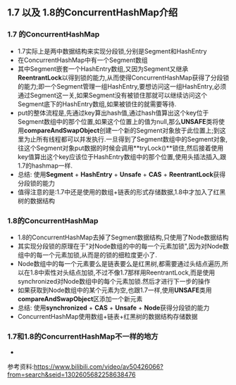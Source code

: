 ## 1.7 以及 1.8的ConcurrentHashMap介绍

### 1.7 的ConcurrentHashMap

* 1.7实际上是两中数据结构来实现分段锁,分别是Segment和HashEntry
* 在ConcurrentHashMap中有一个Segment数组
* 其中Segment嵌套一个HashEntry数组,又因为Segment又继承**ReentrantLock**以得到锁的能力,从而使得ConcurrentHashMap获得了分段锁的能力;即一个Segment管理一组HashEntry,要想访问这一组HashEntry,必须通过Segment这一关,如果Segment没有被锁住那就可以继续访问这个Segment底下的HashEntry数组,如果被锁住的就需要等待.
* put的整体流程是,先通过key算出hash值,通过hash值算出这个key位于Segment数组中的那个位置,如果这个位置上的值为null,那么**UNSAFE**类将使用**compareAndSwapObject**创建一个新的Segment对象放于此位置上;到这里为止所有线程都可以并发执行.一旦得到了Segment数组中的Segment对象,往这个Segment对象put数据的时候会调用**tryLock()**锁住,然后接着使用key值算出这个key应该位于HashEntry数组中的那个位置,使用头插法插入,跟1.7的hashmap一样.
* 总结:  使用**Segment** + **HashEntry** + **Unsafe** + **CAS** + **ReentrantLock**获得分段锁的能力
* 值得注意的是:1.7中还是使用的数组+链表的形式存储数据,1.8中才加入了红黑树的数据结构

### 1.8的ConcurrentHashMap

* 1.8的ConcurrentHashMap去掉了Segment数据结构,只使用了Node数据结构
* 其实现分段锁的原理在于"对Node数组的中的每一个元素加锁",因为对Node数组中的每一个元素加锁,从而是的锁的细粒度更小了.
* Node数组中的每一个元素要么是链表要么是红黑树,都需要通过头结点遍历,所以在1.8中索性对头结点加锁,不过不像1.7那样用ReentrantLock,而是使用synchronized对Node数组中的每个元素加锁.然后才进行下一步的操作
* 如果获取到Node数组中的某个元素为空,也跟1.7一样,使用**UNSAFE**类用**compareAndSwapObject**区添加一个新元素
* 总结:  使用**synchronized** + **CAS** + **Unsafe** + **Node**获得分段锁的能力
* ConcurrentHashMap使用数组+链表+红黑树的数据结构存储数据

### 1.7和1.8的ConcurrentHashMap不一样的地方

* 

参考资料:https://www.bilibili.com/video/av50426066?from=search&seid=1302605682258638476